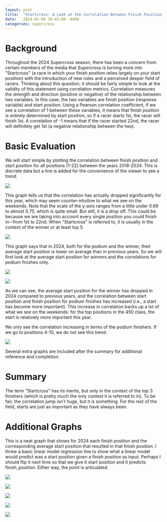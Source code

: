 ```yaml
---
layout: post
title:  "Startcross: A Look at the Correlation Between Finish Position and Start Position in Supercross"
date:   2024-05-08 16:42:00 -0400
categories: supercross
---
```

# Background
Throughout the 2024 Supercross season, there has been a concern from certain members of the media that Supercross is turning more into "Startcross" (a race in which your finish position relies largely on your start position) with the introduction of new rules and a perceived deeper field of racers. Thinking about this question, it should be fairly simple to look at the validity of this statement using correlation metrics. Correlation measures the strength and direction (positive or negative) of the relationship between two variables. In this case, the two variables are finish position (response variable) and start position. Using a Pearson correlation coefficient, if we see a correlation of 1 between these variables, it means that finish position is entirely determined by start position, so if a racer starts 1st, the racer will finish 1st. A correlation of -1 means that if the racer started 22nd, the racer will definitely get 1st (a negative relationship between the two).

# Basic Evaluation
We will start simple by plotting the correlation between finish position and start position for all positions (1-22) between the years 2018-2024. This is discrete data but a line is added for the convenience of the viewer to see a trend.

![](/_posts/assets/startcross/corr_allyears.png)

This graph tells us that the correlation has actually dropped significantly for this year, which may seem counter-intuitive to what we see on the weekends. Note that the scale of the y-axis ranges from a little under 0.69 to almost 0.75, which is quite small. But still, it is a drop off. This could be because we are taking into account every single position you could finish in--from 1st to 22nd. When "Startcross" is referred to, it is usually in the context of the winner or at least top 5. 

![](/_posts/assets/startcross/avg_start_chart.png)

This graph says that in 2024, both for the podium and the winner, their average start position is lower on average than in previous years. So we will first look at the average start position for winners and the correlations for podium finishes only.

![](/_posts/assets/startcross/winner_start_heatmap.png)

![](/_posts/assets/startcross/podium_corr.png)

As we can see, the average start position for the winner has dropped in 2024 compared to previous years, and the correlation between start position and finish position for podium finishes has increased (i.e., a start has become more important). This increase in correlation backs up a lot of what we see on the weekends: for the top positions in the 450 class, the start is relatively more important this year.

We only see the correlation increasing in terms of the podium finishers. If we go to positions 4-10, we do not see this trend.

![](/_posts/assets/startcross/top10_corr.png)

Several extra graphs are included after the summary for additional reference and completion.

# Summary
The term "Startcross" has its merits, but only in the context of the top 3 finishers (which is pretty much the only context it is referred to in). To be fair, the correlation jump isn't huge, but it is something. For the rest of the field, starts are just as important as they have always been.

# Additional Graphs

This is a neat graph that shows for 2024 each finish position and the corresponding average start position that resulted in that finish position. I threw a basic linear model regression line to show what a linear model would predict was a start position given a finish position as input. Perhaps I should flip it next time so that we give it start position and it predicts finish_position. Either way, the point is articulated.

![](/_posts/assets/startcross/avg_2024_lm.png)

![](/_posts/assets/startcross/podium_start_hetamap.png)

![](/_posts/assets/startcross/top10_start.png)

![](/_posts/assets/startcross/top20_start.png)

![](/_posts/assets/startcross/cor_top20.png)


